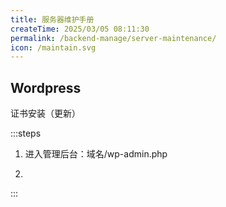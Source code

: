 ```yaml
---
title: 服务器维护手册
createTime: 2025/03/05 08:11:30
permalink: /backend-manage/server-maintenance/
icon: /maintain.svg
---
```


## Wordpress

证书安装（更新）

:::steps

1. 进入管理后台：域名/wp-admin.php


2. 

:::


